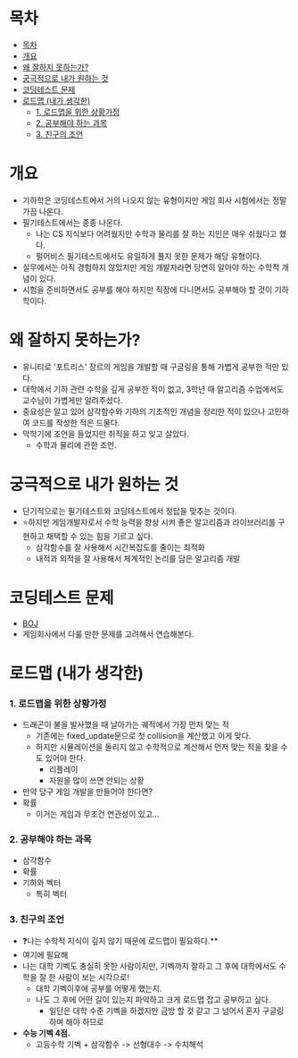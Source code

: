 # 목차
- [목차](#목차)
- [개요](#개요)
- [왜 잘하지 못하는가?](#왜-잘하지-못하는가)
- [궁극적으로 내가 원하는 것](#궁극적으로-내가-원하는-것)
- [코딩테스트 문제](#코딩테스트-문제)
- [로드맵 (내가 생각한)](#로드맵-내가-생각한)
    - [1. 로드맵을 위한 상황가정](#1-로드맵을-위한-상황가정)
    - [2. 공부해야 하는 과목](#2-공부해야-하는-과목)
    - [3. 친구의 조언](#3-친구의-조언)

# 개요
- 기하학은 코딩테스트에서 거의 나오지 않는 유형이지만 게임 회사 시험에서는 정말 가끔 나온다.
- 필기테스트에서는 종종 나온다.
  - 나는 CS 지식보다 어려웠지만 수학과 물리를 잘 하는 지인은 매우 쉬웠다고 했다.
  - 펄어비스 필기테스트에서도 유일하게 풀지 못한 문제가 해당 유형이다.
- 실무에서는 아직 경험하지 않았지만 게임 개발자라면 당연히 알아야 하는 수학적 개념이 있다. 
- 시험을 준비하면서도 공부를 해야 하지만 직장에 다니면서도 공부해야 할 것이 기하학이다.

# 왜 잘하지 못하는가?
- 유니티로 '포트리스' 장르의 게임을 개발할 때 구글링을 통해 가볍게 공부한 적만 있다.
- 대학에서 기하 관련 수학을 깊게 공부한 적이 없고, 3학년 때 알고리즘 수업에서도 교수님이 가볍게만 알려주셨다.
- 중요성은 알고 있어 삼각함수와 기하의 기초적인 개념을 정리한 적이 있으나 고민하여 코드를 작성한 적은 드물다. 
- 막학기에 조언을 들었지만 취직을 하고 잊고 살았다.
  - 수학과 물리에 관한 조언.

# 궁극적으로 내가 원하는 것
- 단기적으로는 필기테스트와 코딩테스트에서 정답을 맞추는 것이다.
- :star:하지만 게임개발자로서 수학 능력을 향상 시켜 좋은 알고리즘과 라이브러리를 구현하고 채택할 수 있는 힘을 기르고 싶다.
  - 삼각함수를 잘 사용해서 시간복잡도를 줄이는 최적화
  - 내적과 외적을 잘 사용해서 체계적인 논리를 담은 알고리즘 개발

# 코딩테스트 문제
- [BOJ](https://www.acmicpc.net/problemset?sort=ac_desc&algo=100)
- 게임회사에서 다룰 만한 문제를 고려해서 연습해본다.

# 로드맵 (내가 생각한)
### 1. 로드맵을 위한 상황가정
- 드래곤이 불을 발사했을 때 날아가는 궤적에서 가장 먼저 맞는 적
  - 기존에는 fixed_update문으로 첫 collision을 계산했고 이게 맞다.
  - 하지만 시뮬레이션을 돌리지 않고 수학적으로 계산해서 먼저 맞는 적을 찾을 수도 있어야 한다.
    - 리플레이
    - 자원을 많이 쓰면 안되는 상황
- 만약 당구 게임 개발을 만들어야 한다면?
- 확률
  - 이거는 게임과 무조건 연관성이 있고...

### 2. 공부해야 하는 과목
- 삼각함수
- 확률
- 기하와 벡터
  - 특히 벡터

### 3. 친구의 조언
- :question:나는 수학적 지식이 깊지 않기 때문에 로드맵이 필요하다.**
- 여기에 필요해
- 나는 대학 기벡도 충실히 못한 사람이지만, 기벡까지 잘하고 그 후에 대학에서도 수학을 잘 한 사람이 보는 시각으로!
  - 대학 기벡이후에 공부를 어떻게 했는지.
  - 나도 그 후에 어떤 길이 있는지 파악하고 크게 로드맵 잡고 공부하고 싶다.
    - 일단은 대학 수준 기벡을 하겠지만 금방 할 것 같고 그 넘어서 혼자 구글링하며 해야 하므로
- **수능 기벡 4점.**
  - 고등수학 기벡 + 삼각함수 -> 선형대수 -> 수치해석 